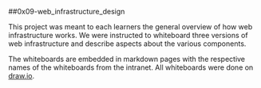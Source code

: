 ##0x09-web_infrastructure_design

This project was meant to each learners the general overview of how web infrastructure
works. We were instructed to whiteboard three versions of web infrastructure and describe
aspects about the various components.

The whiteboards are embedded in markdown pages with the respective names of the whiteboards
from the intranet. All whiteboards were done on [draw.io](drawio.com).
